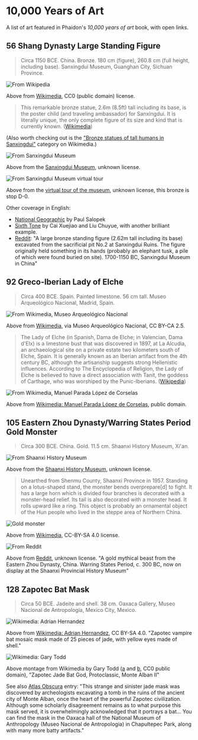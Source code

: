 # 10,000 Years of Art

A list of art featured in Phaidon's *10,000 years of art* book, with open links.

## 56 Shang Dynasty Large Standing Figure
> Circa 1150 BCE. China. Bronze. 180 cm (figure), 260.8 cm (full height, including base). Sanxingdui Museum, Guanghan City, Sichuan Province.

![From Wikipedia](./images/56/Bronze_Colossal_Standing_Figure_Sanxingdui_a.jpg)

Above from [Wikimedia](https://commons.wikimedia.org/wiki/File:Bronze_Colossal_Standing_Figure,_Sanxingdui_a.jpg), CC0 (public domain) license.

> This remarkable bronze statue, 2.6m (8.5ft) tall including its base, is the poster child (and traveling ambassador) for Sanxingdui. It is literally unique, the only complete figure of its size and kind that is currently known. ([Wikimedia](https://commons.wikimedia.org/wiki/File:Sanxingdui_Oct_2007_574.jpg))

(Also worth checking out is the ["Bronze statues of tall humans in Sanxingdui"](https://commons.wikimedia.org/wiki/Category:Bronze_statues_of_tall_humans_in_Sanxingdui) category on Wikimedia.)

![From Sanxingdui Museum](./images/56/sxd.png)

Above from the [Sanxingdui Museum](https://www.sxd.cn/en/#/collection/detail/149), unknown license.

![From Sanxingdui Museum virtual tour](./images/56/gumao.jpg)

Above from the [virtual tour of the museum](https://vr.gumao.com/#/tour?id=ad23e8ca5c0a8abb), unknown license, this bronze is stop D-0.

Other coverage in English:
- [National Geographic](https://www.nationalgeographic.com/history/article/bronze-age-relics-sanxingdui-sichuan-china-walk) by Paul Salopek
- [Sixth Tone](https://www.sixthtone.com/news/1007021/Sanxingdui) by Cai Xuejiao and Liu Chuyue, with another brilliant example. 
- [Reddit](https://www.reddit.com/r/ArtefactPorn/comments/yxa5a3/a_large_bronze_standing_figure_262m_tall/): "A large bronze standing figure (2.62m tall including its base) excavated from the sacrificial pit No.2 at Sanxingdui Ruins. The figure originally held something in its hands (probably an elephant tusk, a pile of which were found buried on site). 1700-1150 BC, Sanxingdui Museum in China"

## 92 Greco-Iberian Lady of Elche
> Circa 400 BCE. Spain. Painted limestone. 56 cm tall. Museo Arqueológico Nacional, Madrid, Spain.

![From Wikimedia, Museo Arqueológico Nacional](./images/92/Dama_de_Elche.jpg)

Above from [Wikimedia](https://commons.wikimedia.org/wiki/File:Dama_de_Elche.jpg), via Museo Arqueológico Nacional, CC BY-CA 2.5.

> The Lady of Elche (in Spanish, Dama de Elche; in Valencian, Dama d'Elx) is a limestone bust that was discovered in 1897, at La Alcudia, an archaeological site on a private estate two kilometers south of Elche, Spain. It is generally known as an Iberian artifact from the 4th century BC, although the artisanship suggests strong Hellenistic influences. According to The Encyclopedia of Religion, the Lady of Elche is believed to have a direct association with Tanit, the goddess of Carthage, who was worshiped by the Punic-Iberians. ([Wikipedia](https://en.wikipedia.org/wiki/Lady_of_Elche))



![From Wikimedia, Manuel Parada López de Corselas](./images/92/DamaElche01.JPG)

Above from [Wikimedia: Manuel Parada López de Corselas](https://commons.wikimedia.org/wiki/File:DamaElche01.JPG), public domain.


## 105 Eastern Zhou Dynasty/Warring States Period Gold Monster
> Circa 300 BCE. China. Gold. 11.5 cm. Shaanxi History Museum, Xi'an.

![From Shaanxi History Museum](./images/105/sxhm.png)

Above from the [Shaanxi History Museum](https://www.sxhm.com/en/detail/767.html), unknown license.

> Unearthed from Shenmu County, Shaanxi Province in 1957. Standing on a lotus-shaped stand, the monster bends overprepare[d] to fight. It has a large horn which is divided four branches is decorated with a monster-head relief. Its tail is also decorated with a monster head. It rolls upward like a ring. This object is probably an ornamental object of the Hun people who lived in the steppe area of Northern China.

![Gold monster](./images/105/Gold_monster.jpg)

Above from [Wikimedia](https://commons.m.wikimedia.org/wiki/File:Gold_monster.jpg), CC-BY-SA 4.0 license.

![From Reddit](./images/105/reddit.jpg)

Above from [Reddit](https://www.reddit.com/r/ArtefactPorn/comments/jlwyvw/a_gold_mythical_beast_from_the_eastern_zhou/), unknown license. "A gold mythical beast from the Eastern Zhou Dynasty, China. Warring States Period, c. 300 BC, now on display at the Shaanxi Provincial History Museum"

## 128 Zapotec Bat Mask
> Circa 50 BCE. Jadeite and shell. 38 cm. Oaxaca Gallery, Museo Nacional de Antropología, Mexico City, Mexico.

![Wikimedia: Adrian Hernandez](./images/128/Mascara_Dios_Murcielago.jpg)

Above from [Wikimedia: Adrian Hernandez](https://commons.wikimedia.org/wiki/File:Mascara_Dios_Murcielago.jpg), CC BY-SA 4.0. "Zapotec vampire bat mosaic mask made of 25 pieces of jade, with yellow eyes made of shell."

![Wikimedia: Gary Todd](./images/128/gary-todd.jpg)

Above montage from Wikimedia by Gary Todd ([a](https://commons.wikimedia.org/wiki/File:Zapotec_Jade_Bat_God,_Protoclassic,_Monte_Alban_II.jpg) and [b](https://commons.wikimedia.org/wiki/File:Zapotec_Jade_Bat_God,_Protoclassic,_Monte_Alban_II,_19cm.jpg), CC0 public domain), "Zapotec Jade Bat God, Protoclassic, Monte Alban II"

See also [Atlas Obscura](https://www.atlasobscura.com/places/mask-of-the-bat-god) entry: "This strange and sinister jade mask was discovered by archeologists excavating a tomb in the ruins of the ancient city of Monte Alban, once the heart of the powerful Zapotec civilization. Although some scholarly disagreement remains as to what purpose this mask served, it is overwhelmingly acknowledged that it portrays a bat… You can find the mask in the Oaxaca hall of the National Museum of Anthropology (Museo Nacional de Antropologia) in Chapultepec Park, along with many more batty artifacts."
